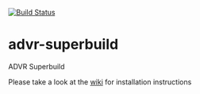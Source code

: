 [![Build Status](https://travis-ci.org/ADVRHumanoids/advr-superbuild.svg?branch=master)](https://travis-ci.org/ADVRHumanoids/advr-superbuild)

advr-superbuild
=====================

ADVR Superbuild

Please take a look at the [wiki](https://github.com/ADVRHumanoids/advr-superbuild/wiki) for installation instructions

